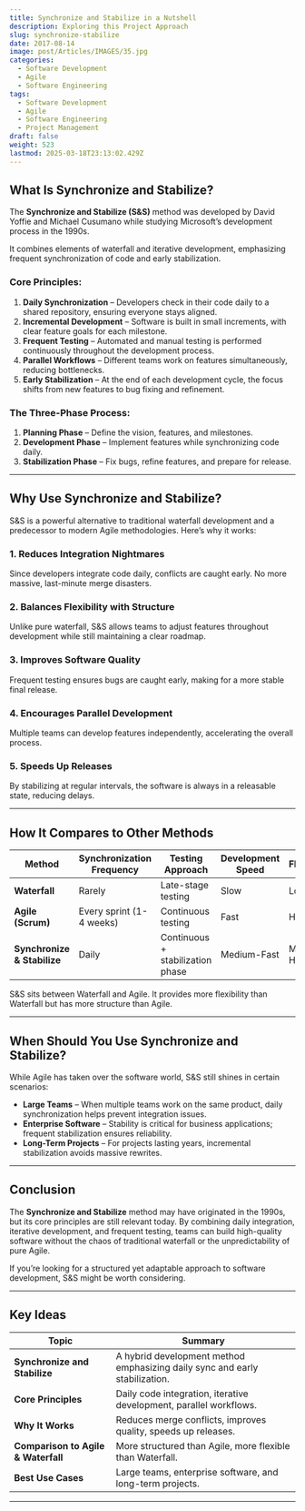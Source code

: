 ```yaml
---
title: Synchronize and Stabilize in a Nutshell
description: Exploring this Project Approach
slug: synchronize-stabilize
date: 2017-08-14
image: post/Articles/IMAGES/35.jpg
categories:
  - Software Development
  - Agile
  - Software Engineering
tags:
  - Software Development
  - Agile
  - Software Engineering
  - Project Management
draft: false
weight: 523
lastmod: 2025-03-18T23:13:02.429Z
---
```

<!-- 
## Introduction

Software development is an unpredictable beast. One moment, your team is cranking out features like a well-oiled machine; the next, they’re drowning in merge conflicts and bugs. Enter the **Synchronize and Stabilize** method—a structured yet flexible approach pioneered by Microsoft in the 1990s.

This methodology blends iterative development with frequent integration and testing, making it particularly useful for large-scale projects. Let’s dive into how it works and why it still holds relevance today.

--- -->

## What Is Synchronize and Stabilize?

The **Synchronize and Stabilize (S\&S)** method was developed by David Yoffie and Michael Cusumano while studying Microsoft’s development process in the 1990s.

It combines elements of waterfall and iterative development, emphasizing frequent synchronization of code and early stabilization.

### Core Principles:

1. **Daily Synchronization** – Developers check in their code daily to a shared repository, ensuring everyone stays aligned.
2. **Incremental Development** – Software is built in small increments, with clear feature goals for each milestone.
3. **Frequent Testing** – Automated and manual testing is performed continuously throughout the development process.
4. **Parallel Workflows** – Different teams work on features simultaneously, reducing bottlenecks.
5. **Early Stabilization** – At the end of each development cycle, the focus shifts from new features to bug fixing and refinement.

### The Three-Phase Process:

1. **Planning Phase** – Define the vision, features, and milestones.
2. **Development Phase** – Implement features while synchronizing code daily.
3. **Stabilization Phase** – Fix bugs, refine features, and prepare for release.

***

## Why Use Synchronize and Stabilize?

S\&S is a powerful alternative to traditional waterfall development and a predecessor to modern Agile methodologies. Here’s why it works:

### **1. Reduces Integration Nightmares**

Since developers integrate code daily, conflicts are caught early. No more massive, last-minute merge disasters.

### **2. Balances Flexibility with Structure**

Unlike pure waterfall, S\&S allows teams to adjust features throughout development while still maintaining a clear roadmap.

### **3. Improves Software Quality**

Frequent testing ensures bugs are caught early, making for a more stable final release.

### **4. Encourages Parallel Development**

Multiple teams can develop features independently, accelerating the overall process.

### **5. Speeds Up Releases**

By stabilizing at regular intervals, the software is always in a releasable state, reducing delays.

***

## How It Compares to Other Methods

| Method                      | Synchronization Frequency | Testing Approach                 | Development Speed | Flexibility |
| --------------------------- | ------------------------- | -------------------------------- | ----------------- | ----------- |
| **Waterfall**               | Rarely                    | Late-stage testing               | Slow              | Low         |
| **Agile (Scrum)**           | Every sprint (1-4 weeks)  | Continuous testing               | Fast              | High        |
| **Synchronize & Stabilize** | Daily                     | Continuous + stabilization phase | Medium-Fast       | Medium-High |

S\&S sits between Waterfall and Agile. It provides more flexibility than Waterfall but has more structure than Agile.

***

## When Should You Use Synchronize and Stabilize?

While Agile has taken over the software world, S\&S still shines in certain scenarios:

* **Large Teams** – When multiple teams work on the same product, daily synchronization helps prevent integration issues.
* **Enterprise Software** – Stability is critical for business applications; frequent stabilization ensures reliability.
* **Long-Term Projects** – For projects lasting years, incremental stabilization avoids massive rewrites.

***

## Conclusion

The **Synchronize and Stabilize** method may have originated in the 1990s, but its core principles are still relevant today. By combining daily integration, iterative development, and frequent testing, teams can build high-quality software without the chaos of traditional waterfall or the unpredictability of pure Agile.

If you’re looking for a structured yet adaptable approach to software development, S\&S might be worth considering.

***

## Key Ideas

| Topic                               | Summary                                                                     |
| ----------------------------------- | --------------------------------------------------------------------------- |
| **Synchronize and Stabilize**       | A hybrid development method emphasizing daily sync and early stabilization. |
| **Core Principles**                 | Daily code integration, iterative development, parallel workflows.          |
| **Why It Works**                    | Reduces merge conflicts, improves quality, speeds up releases.              |
| **Comparison to Agile & Waterfall** | More structured than Agile, more flexible than Waterfall.                   |
| **Best Use Cases**                  | Large teams, enterprise software, and long-term projects.                   |

***
